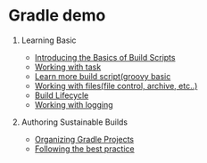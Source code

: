 # Gradle demo

1. Learning Basic
   - [Introducing the Basics of Build Scripts](https://docs.gradle.org/current/userguide/tutorial_using_tasks.html)
   - [Working with task](https://docs.gradle.org/current/userguide/more_about_tasks.html)
   - [Learn more build script(groovy basic](https://docs.gradle.org/current/userguide/writing_build_scripts.html)
   - [Working with files(file control, archive, etc..)](https://docs.gradle.org/current/userguide/working_with_files.html)
   - [Build Lifecycle](https://docs.gradle.org/current/userguide/build_lifecycle.html)
   - [Working with logging](https://docs.gradle.org/current/userguide/logging.html)
   
2. Authoring Sustainable Builds
   - [Organizing Gradle Projects](https://docs.gradle.org/current/userguide/organizing_gradle_projects.html)
   - [Following the best practice](https://docs.gradle.org/current/userguide/authoring_maintainable_build_scripts.html)
